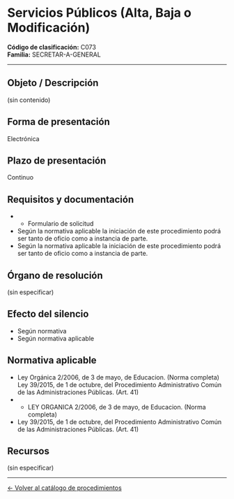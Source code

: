 # Servicios Públicos (Alta, Baja o Modificación)

**Código de clasificación:** C073  
**Familia:** SECRETAR-A-GENERAL

---

## Objeto / Descripción

(sin contenido)

## Forma de presentación

Electrónica

## Plazo de presentación

Continuo

## Requisitos y documentación

- - Formulario de solicitud
- Según la normativa aplicable la iniciación de este procedimiento podrá ser tanto de oficio como a instancia de parte.
- Según la normativa aplicable la iniciación de este procedimiento podrá ser tanto de oficio como a instancia de parte.

## Órgano de resolución

(sin especificar)

## Efecto del silencio

- Según normativa
- Según normativa aplicable

## Normativa aplicable

- Ley Orgánica 2/2006, de 3 de mayo, de Educacion. (Norma completa)
Ley 39/2015, de 1 de octubre, del Procedimiento Administrativo Común de las Administraciones Públicas. (Art. 41)
- - LEY ORGANICA 2/2006, de 3 de mayo, de Educacion. (Norma completa)
- Ley 39/2015, de 1 de octubre, del Procedimiento Administrativo Común de las Administraciones Públicas. (Art. 41)

## Recursos

(sin especificar)

---

[← Volver al catálogo de procedimientos](../procedimientos.md)

